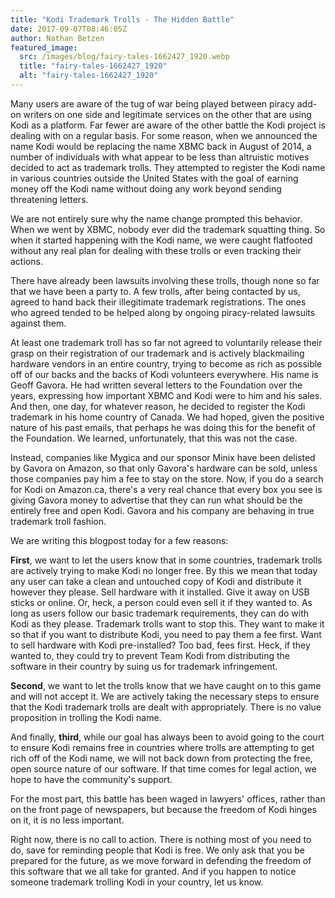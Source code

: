 ```yaml
---
title: "Kodi Trademark Trolls - The Hidden Battle"
date: 2017-09-07T08:46:05Z
author: Nathan Betzen
featured_image:
  src: /images/blog/fairy-tales-1662427_1920.webp
  title: "fairy-tales-1662427_1920"
  alt: "fairy-tales-1662427_1920"
---
```


Many users are aware of the tug of war being played between piracy add-on writers on one side and legitimate services on the other that are using Kodi as a platform. Far fewer are aware of the other battle the Kodi project is dealing with on a regular basis. For some reason, when we announced the name Kodi would be replacing the name XBMC back in August of 2014, a number of individuals with what appear to be less than altruistic motives decided to act as trademark trolls. They attempted to register the Kodi name in various countries outside the United States with the goal of earning money off the Kodi name without doing any work beyond sending threatening letters.

We are not entirely sure why the name change prompted this behavior. When we went by XBMC, nobody ever did the trademark squatting thing. So when it started happening with the Kodi name, we were caught flatfooted without any real plan for dealing with these trolls or even tracking their actions.

There have already been lawsuits involving these trolls, though none so far that we have been a party to. A few trolls, after being contacted by us, agreed to hand back their illegitimate trademark registrations. The ones who agreed tended to be helped along by ongoing piracy-related lawsuits against them.

At least one trademark troll has so far not agreed to voluntarily release their grasp on their registration of our trademark and is actively blackmailing hardware vendors in an entire country, trying to become as rich as possible off of our backs and the backs of Kodi volunteers everywhere. His name is Geoff Gavora. He had written several letters to the Foundation over the years, expressing how important XBMC and Kodi were to him and his sales. And then, one day, for whatever reason, he decided to register the Kodi trademark in his home country of Canada. We had hoped, given the positive nature of his past emails, that perhaps he was doing this for the benefit of the Foundation. We learned, unfortunately, that this was not the case.

Instead, companies like Mygica and our sponsor Minix have been delisted by Gavora on Amazon, so that only Gavora's hardware can be sold, unless those companies pay him a fee to stay on the store. Now, if you do a search for Kodi on Amazon.ca, there's a very real chance that every box you see is giving Gavora money to advertise that they can run what should be the entirely free and open Kodi. Gavora and his company are behaving in true trademark troll fashion.

We are writing this blogpost today for a few reasons:

**First**, we want to let the users know that in some countries, trademark trolls are actively trying to make Kodi no longer free. By this we mean that today any user can take a clean and untouched copy of Kodi and distribute it however they please. Sell hardware with it installed. Give it away on USB sticks or online. Or, heck, a person could even sell it if they wanted to. As long as users follow our basic trademark requirements, they can do with Kodi as they please. Trademark trolls want to stop this. They want to make it so that if you want to distribute Kodi, you need to pay them a fee first. Want to sell hardware with Kodi pre-installed? Too bad, fees first. Heck, if they wanted to, they could try to prevent Team Kodi from distributing the software in their country by suing us for trademark infringement.

**Second**, we want to let the trolls know that we have caught on to this game and will not accept it. We are actively taking the necessary steps to ensure that the Kodi trademark trolls are dealt with appropriately. There is no value proposition in trolling the Kodi name.

And finally, **third**, while our goal has always been to avoid going to the court to ensure Kodi remains free in countries where trolls are attempting to get rich off of the Kodi name, we will not back down from protecting the free, open source nature of our software. If that time comes for legal action, we hope to have the community's support.

For the most part, this battle has been waged in lawyers' offices, rather than on the front page of newspapers, but because the freedom of Kodi hinges on it, it is no less important.

Right now, there is no call to action. There is nothing most of you need to do, save for reminding people that Kodi is free. We only ask that you be prepared for the future, as we move forward in defending the freedom of this software that we all take for granted. And if you happen to notice someone trademark trolling Kodi in your country, let us know.
